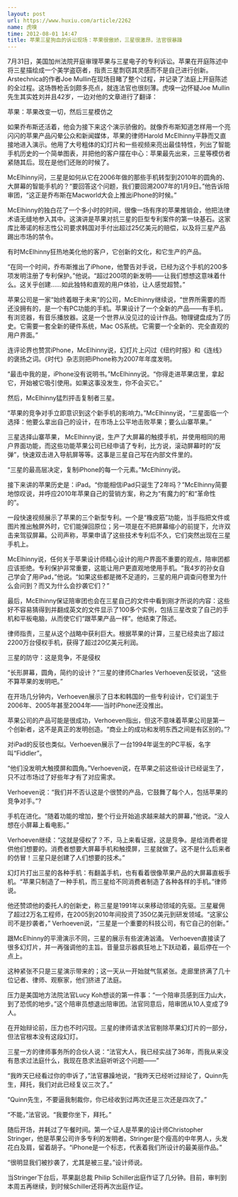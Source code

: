 ```yaml
---
layout: post
url: https://www.huxiu.com/article/2262
name: 虎嗅
time: 2012-08-01 14:47
title: 苹果三星狗血的诉讼现场：苹果很傲娇，三星很激昂，法官很暴躁
---
```

7月31日，美国加州法院开庭审理苹果与三星电子的专利诉讼。苹果在开庭陈述中将三星描绘成一个美学盗窃者，指责三星剽窃其灵感而不是自己进行创新。Arstechnica的作者Joe Mullin在现场目睹了整个过程，并记录了法庭上开庭陈述的全过程。这场唇枪舌剑颇多亮点，就连法官也很刻薄。虎嗅一边怀疑Joe Mullin先生其实姓刘并且42岁，一边对他的文章进行了翻译：

苹果：苹果改变一切，然后三星模仿之

如果乔布斯还活着，他会为接下来这个演示骄傲的。就像乔布斯知道怎样用一个亮闪闪的苹果产品闪晕公众和新闻媒体，苹果的律师Harold McElhinny平静而又直接地进入演示。他用了大号粗体的幻灯片和一些视频来亮出最佳特性，列出了智能手机历史的一个简单图表，并把他的客户摆在中心：苹果最先出来，三星等模仿者紧随其后。现在是他们还账的时候了。

McElhinny问，三星是如何从它在2006年做的那些手机转型到2010年的圆角的、大屏幕的智能手机的？“要回答这个问题，我们要回溯2007年的1月9日。”他告诉陪审团，“这正是乔布斯在Macworld大会上推出iPhone的时候。”

McElhinny的独白花了一个多小时的时间，很像一场有序的苹果推销会，他把法律术语无缝地参入其中。这演讲是苹果对抗三星的巨型专利案件的第一块基石。这家库比蒂诺的标志性公司要求韩国对手付出超过25亿美元的赔偿，以及将三星产品踢出市场的禁令。

有时McElhinny狂热地美化他的客户，它创新的文化，和它生产的产品。

“在同一个时间，乔布斯推出了iPhone，他警告对手说，已经为这个手机的200多项发明注册了专利保护。”他说。“超过200项的新发明——让我们想想这意味着什么。这关乎创建……如此独特和直观的用户体验，让人感觉超赞。”

苹果公司是一家“始终着眼于未来”的公司，McElhinny继续说，“世界所需要的而还没拥有的，是一个有PC功能的手机。苹果设计了一个全新的产品——有手机，有浏览器，有音乐播放器。这是一个世界从没见过的设计作品。物理键盘成为了历史。它需要一套全新的硬件系统，Mac OS系统。它需要一个全新的、完全直观的用户界面。”

连评论界也赞赏iPhone，McElhinny说，幻灯片上闪过《纽约时报》和《连线》的褒扬之词。《时代》杂志则把iPhone称为2007年年度发明。

“最击中我的是，iPhone没有说明书。”McElhinny说。“你得走进苹果店里，拿起它，开始被它吸引使用。如果这事没发生，你不会买它。”

然后，McElhinny猛烈抨击复制者三星。

“苹果的竞争对手立即意识到这个新手机的影响力。”McElhinny说，“三星面临一个选择：他要么拿出自己的设计，在市场上公平地击败苹果；要么山寨苹果。”

三星选择山寨苹果， McElhinny说，生产了大屏幕的触摸手机，并使用相同的用户界面功能，而这些功能苹果公司已经申请了专利，比方说，滚动屏幕时的“反弹”，快速双击进入导航屏等等。这事是三星自己写在内部文件里的。

“三星的最高层决定，复制iPhone的每一个元素。”McElhinny说。

接下来讲的苹果历史是：iPad。“你能相信iPad只诞生了2年吗？”McElhinny简要地惊叹说，并呼应2010年苹果自己的营销方案，称之为“有魔力的”和“革命性的”。

一段快速视频展示了苹果的三个新型专利。一个是“橡皮筋”功能，当手指把文件或图片推出触屏外时，它们能弹回原位；另一项是在不把屏幕缩小的前提下，允许双击来驾驭屏幕。公司声称，苹果申请了这些技术专利后不久，它们突然出现在三星手机上。

McElhinny说，任何关于苹果设计师精心设计的用户界面不重要的观点，陪审团都应该拒绝。专利保护非常重要，这能让用户更直观地使用手机。“我4岁的孙女自己学会了用iPad，”他说。“如果这些都是微不足道的，三星的用户调查问卷里为什么会问到？而又为什么会抄袭它们？”

最后，McElhinny保证陪审团也会在三星自己的文件中看到刚才所说的内容：这些好不容易猜得到并翻成英文的文件显示了100多个实例，包括三星改变了自己的手机和平板电脑，从而使它们“跟苹果产品一样”。他结束了陈述。

律师指责，三星从这个战略中获利巨大。根据苹果的计算，三星已经卖出了超过2200万台侵权手机，获得了超过20亿美元利润。

三星的防守：这是竞争，不是侵权

“长形屏幕，圆角，简约的设计？”三星的律师Charles Verhoeven反驳说，“这些不算苹果的发明吧。”

在开场几分钟内，Verhoeven展示了日本和韩国的一些专利设计，它们诞生于2006年、2005年甚至2004年——当时iPhone还没推出。

苹果公司的产品可能是很成功，Verhoeven指出，但这不意味着苹果公司是第一个创新者，这不是真正的发明创造。“商业上的成功和发明东西之间是有区别的。”?

对iPad的反驳也类似。Verhoeven展示了一台1994年诞生的PC平板，名字叫“Fiddler”。

“他们没发明大触摸屏和圆角。”Verhoeven说，在苹果之前这些设计已经诞生了，只不过市场过了好些年才有了对应需求。

Verhoeven说：“我们并不否认这是个很赞的产品，它鼓舞了每个人，包括苹果的竞争对手。”?

手机在进化。“随着功能的增加，整个行业开始追求越来越大的屏幕，”他说。“没人想在小屏幕上看电影。”

Verhoeven继续：“这就是侵权了？不，马上来看证据，这是竞争。是给消费者提供他们想要的。消费者想要大屏幕手机和触摸屏，三星就做了。这不是什么后来者的仿冒！三星只是创建了人们想要的技术。”

幻灯片打出三星的各种手机：有翻盖手机，也有看着很像苹果产品的大屏幕直板手机。“苹果只制造了一种手机，而三星给不同消费者制造了各种各样的手机。”律师说。

他还赞颂他的委托人的创新史，称三星是1991年以来移动领域的先驱。三星雇佣了超过2万名工程师，在2005到2010年间投资了350亿美元到研发领域。“这家公司不是抄袭者，” Verhoeven说，“三星是一个重要的科技公司，有它自己的创新。”

跟McElhinny的平滑演示不同，三星的展示有些波涛汹涌。 Verhoeven直接读了很多幻灯片，并一再强调他的主旨。音量显示器疯狂地上下跃动着，最后停在一个点上。

这种紧张不只是三星演示带来的；这一天从一开始就气氛紧张。走廊里挤满了几十位记者、律师、观察家，他们挤进了法庭。

压力是美国地方法院法官Lucy Koh想谈的第一件事：“一个陪审员感到压力山大，到了恐慌的地步。”这个陪审员想退出陪审团。法官同意后，陪审团从10人变成了9人。

在开始辩论前，压力也不时闪现。三星的律师请求法官剔除苹果幻灯片的一部分，但法官根本没有这段幻灯。

三星一方的律师事务所的合伙人说：“法官大人，我已经实战了36年，而我从来没有恳求过法庭什么，我现在恳求法庭听听这个问题——”

“我昨天已经看过你的申诉了，”法官暴躁地说，“我昨天已经听过辩论了，Quinn先生，拜托，我们对此已经复议三次了。”

“Quinn先生，不要逼我制裁你，你已经收到过两次还是三次还是四次了。”

“不能，”法官说。“我要你坐下，拜托。”

随后开场，并耗过了午餐时间。第一个证人是苹果的设计师Christopher Stringer，他是苹果公司许多专利的发明者。Stringer是个瘦高的中年男人，头发花白及肩，留着胡子。“iPhone是一个标志，代表着我们所设计的最美丽作品。”

“很明显我们被抄袭了，尤其是被三星。”设计师说。

当Stringer下台后，苹果副总裁 Philip Schiller出庭作证了几分钟。目前，审判到本周五再继续，到时候Schiller还将再次出庭作证。

